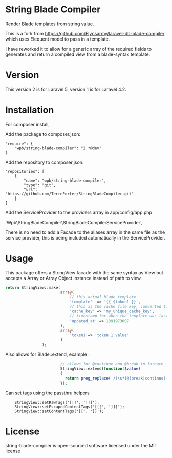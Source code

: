 String Blade Compiler
=======================
Render Blade templates from string value.

This is a fork from https://github.com/Flynsarmy/laravel-db-blade-compiler which uses Elequent model to pass in a template.

I have reworked it to allow for a generic array of the required fields to generates and return a compiled view from a blade-syntax template.

Version
=======================
This version 2 is for Laravel 5, version 1 is for Laravel 4.2.


Installation
=======================
For composer install, 

Add the package to composer.json:

    "require": {
        "wpb/string-blade-compiler": "2.*@dev"
    }
    
Add the repository to composer.json:

    "repositories": [
        {            
            "name": "wpb/string-blade-compiler",
            "type": "git",
            "url": "https://github.com/TerrePorter/StringBladeCompiler.git"
        }
    ]



Add the ServiceProvider to the providers array in app/config/app.php

'Wpb\StringBladeCompiler\StringBladeCompilerServiceProvider',

There is no need to add a Facade to the aliases array in the same file as the service provider, this is being included  automatically in the ServiceProvider.

Usage
=======================

This package offers a StringView facade with the same syntax as View but accepts a Array or Array Object instance instead of path to view.

```php
return StringView::make(
                        array(
                            // this actual blade template
                            'template'  => '{{ $token1 }}',
                            // this is the cache file key, converted to md5
                            'cache_key' => 'my_unique_cache_key',
                            // timestamp for when the template was last updated, 0 is always recompile
                            'updated_at' => 1391973007
                        ),
                        array(
                            'token1'=> 'token 1 value'
                        )
                );
```

Also allows for Blade::extend, example :
```php
                        // allows for @continue and @break in foreach in blade templates
                        StringView::extend(function($value)
                        {
                          return preg_replace('/(\s*)@(break|continue)(\s*)/', '$1<?php $2; ?>$3', $value);
                        });
```
Can set tags using the passthru helpers
```
    StringView::setRawTags('[!!', '!!]');
    StringView::setEscapedContentTags('[[[', ']]]');
    StringView::setContentTags('[[', ']]');
```

License
=======================

string-blade-compiler is open-sourced software licensed under the MIT license
